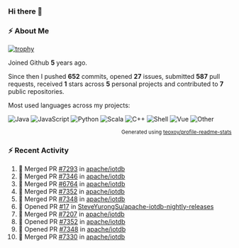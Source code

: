 ### Hi there 👋

### :zap: About Me

[![trophy](https://github-profile-trophy.vercel.app/?username=HTHou&theme=onedark)](https://github.com/ryo-ma/github-profile-trophy)
   
Joined Github **5** years ago.

Since then I pushed **652** commits, opened **27** issues, submitted **587** pull requests, received **1** stars across **5** personal projects and contributed to **7** public repositories.

Most used languages across my projects:

![Java](https://img.shields.io/static/v1?style=flat-square&label=%E2%A0%80&color=555&labelColor=%23b07219&message=Java%EF%B8%B194.4%25)
![JavaScript](https://img.shields.io/static/v1?style=flat-square&label=%E2%A0%80&color=555&labelColor=%23f1e05a&message=JavaScript%EF%B8%B11.4%25)
![Python](https://img.shields.io/static/v1?style=flat-square&label=%E2%A0%80&color=555&labelColor=%233572A5&message=Python%EF%B8%B10.7%25)
![Scala](https://img.shields.io/static/v1?style=flat-square&label=%E2%A0%80&color=555&labelColor=%23c22d40&message=Scala%EF%B8%B10.6%25)
![C++](https://img.shields.io/static/v1?style=flat-square&label=%E2%A0%80&color=555&labelColor=%23f34b7d&message=C%2B%2B%EF%B8%B10.6%25)
![Shell](https://img.shields.io/static/v1?style=flat-square&label=%E2%A0%80&color=555&labelColor=%2389e051&message=Shell%EF%B8%B10.4%25)
![Vue](https://img.shields.io/static/v1?style=flat-square&label=%E2%A0%80&color=555&labelColor=%2341b883&message=Vue%EF%B8%B10.3%25)
![Other](https://img.shields.io/static/v1?style=flat-square&label=%E2%A0%80&color=555&labelColor=%23ededed&message=Other%EF%B8%B11.2%25)

<p align="right"><sub>Generated using <a href="https://github.com/marketplace/actions/profile-readme-stats">teoxoy/profile-readme-stats</a></sub></p>


<!--![](https://github.com/HTHou/HTHou/blob/output/github-contribution-grid-snake.svg)-->

<!--![Haonan Hou's github stats](https://github-readme-stats.vercel.app/api?username=HTHou&count_private=true&show_icons=true&theme=onedark)-->

<!--![Haonan Hou's wakatime stats](https://github-readme-stats.vercel.app/api/wakatime?username=HTHou&layout=compact&theme=onedark)-->

<!--![Top Langs](https://github-readme-stats.vercel.app/api/top-langs/?username=HTHou&theme=onedark&layout=compact)-->

### :zap: Recent Activity
<!--START_SECTION:activity-->
1. 🎉 Merged PR [#7293](https://github.com/apache/iotdb/pull/7293) in [apache/iotdb](https://github.com/apache/iotdb)
2. 🎉 Merged PR [#7346](https://github.com/apache/iotdb/pull/7346) in [apache/iotdb](https://github.com/apache/iotdb)
3. 🎉 Merged PR [#6764](https://github.com/apache/iotdb/pull/6764) in [apache/iotdb](https://github.com/apache/iotdb)
4. 🎉 Merged PR [#7352](https://github.com/apache/iotdb/pull/7352) in [apache/iotdb](https://github.com/apache/iotdb)
5. 🎉 Merged PR [#7348](https://github.com/apache/iotdb/pull/7348) in [apache/iotdb](https://github.com/apache/iotdb)
6. 💪 Opened PR [#17](https://github.com/SteveYurongSu/apache-iotdb-nightly-releases/pull/17) in [SteveYurongSu/apache-iotdb-nightly-releases](https://github.com/SteveYurongSu/apache-iotdb-nightly-releases)
7. 🎉 Merged PR [#7207](https://github.com/apache/iotdb/pull/7207) in [apache/iotdb](https://github.com/apache/iotdb)
8. 💪 Opened PR [#7352](https://github.com/apache/iotdb/pull/7352) in [apache/iotdb](https://github.com/apache/iotdb)
9. 💪 Opened PR [#7348](https://github.com/apache/iotdb/pull/7348) in [apache/iotdb](https://github.com/apache/iotdb)
10. 🎉 Merged PR [#7330](https://github.com/apache/iotdb/pull/7330) in [apache/iotdb](https://github.com/apache/iotdb)
<!--END_SECTION:activity-->

<!--
**HTHou/HTHou** is a ✨ _special_ ✨ repository because its `README.md` (this file) appears on your GitHub profile.

Here are some ideas to get you started:

- 🔭 I’m currently working on ...
- 🌱 I’m currently learning ...
- 👯 I’m looking to collaborate on ...
- 🤔 I’m looking for help with ...
- 💬 Ask me about ...
- 📫 How to reach me: ...
- 😄 Pronouns: ...
- ⚡ Fun fact: ...
-->
